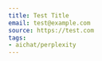 ```yaml
---
title: Test Title
email: test@example.com
source: https://test.com
tags:
- aichat/perplexity
---
```


